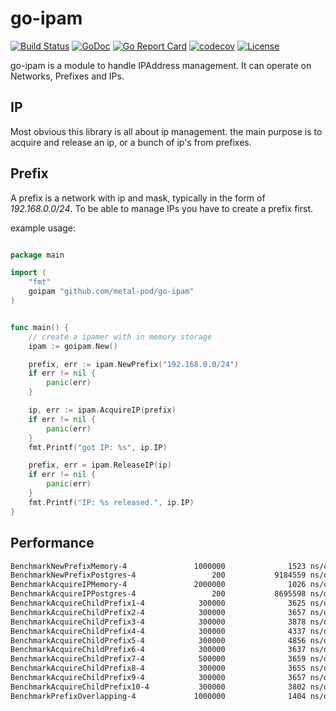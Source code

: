 # go-ipam

[![Build Status](https://travis-ci.org/metal-pod/go-ipam.svg?branch=master)](https://travis-ci.org/metal-pod/go-ipam)
[![GoDoc](https://godoc.org/github.com/metal-pod/go-ipam?status.svg)](https://godoc.org/github.com/metal-pod/go-ipam)
[![Go Report Card](https://goreportcard.com/badge/github.com/metal-pod/go-ipam)](https://goreportcard.com/report/github.com/metal-pod/go-ipam)
[![codecov](https://codecov.io/gh/metal-pod/go-ipam/branch/master/graph/badge.svg)](https://codecov.io/gh/metal-pod/go-ipam)
[![License](https://img.shields.io/badge/license-MIT-blue.svg)](https://github.com/metal-pod/go-ipam/blob/master/LICENSE)

go-ipam is a module to handle IPAddress management. It can operate on Networks, Prefixes and IPs.

## IP

Most obvious this library is all about ip management. the main purpose is to acquire and release an ip, or a bunch of
ip's from prefixes.

## Prefix

A prefix is a network with ip and mask, typically in the form of *192.168.0.0/24*. To be able to manage IPs you have to create a prefix first.

example usage:

```go

package main

import (
    "fmt"
    goipam "github.com/metal-pod/go-ipam"
)


func main() {
    // create a ipamer with in memory storage
    ipam := goipam.New()

    prefix, err := ipam.NewPrefix("192.168.0.0/24")
    if err != nil {
        panic(err)
    }

    ip, err := ipam.AcquireIP(prefix)
    if err != nil {
        panic(err)
    }
    fmt.Printf("got IP: %s", ip.IP)

    prefix, err = ipam.ReleaseIP(ip)
    if err != nil {
        panic(err)
    }
    fmt.Printf("IP: %s released.", ip.IP)
}
```

## Performance

```bash
BenchmarkNewPrefixMemory-4               1000000              1523 ns/op             712 B/op         27 allocs/op
BenchmarkNewPrefixPostgres-4                 200           9184559 ns/op            6141 B/op        155 allocs/op
BenchmarkAcquireIPMemory-4               2000000              1026 ns/op             232 B/op         15 allocs/op
BenchmarkAcquireIPPostgres-4                 200           8695598 ns/op            5696 B/op        141 allocs/op
BenchmarkAcquireChildPrefix1-4            300000              3625 ns/op            1496 B/op         58 allocs/op
BenchmarkAcquireChildPrefix2-4            300000              3657 ns/op            1496 B/op         58 allocs/op
BenchmarkAcquireChildPrefix3-4            300000              3878 ns/op            1509 B/op         58 allocs/op
BenchmarkAcquireChildPrefix4-4            300000              4337 ns/op            1549 B/op         60 allocs/op
BenchmarkAcquireChildPrefix5-4            300000              4856 ns/op            1709 B/op         66 allocs/op
BenchmarkAcquireChildPrefix6-4            300000              3637 ns/op            1496 B/op         58 allocs/op
BenchmarkAcquireChildPrefix7-4            500000              3659 ns/op            1496 B/op         58 allocs/op
BenchmarkAcquireChildPrefix8-4            300000              3655 ns/op            1496 B/op         58 allocs/op
BenchmarkAcquireChildPrefix9-4            300000              3657 ns/op            1496 B/op         58 allocs/op
BenchmarkAcquireChildPrefix10-4           300000              3802 ns/op            1499 B/op         58 allocs/op
BenchmarkPrefixOverlapping-4             1000000              1404 ns/op             432 B/op         24 allocs/op
```
